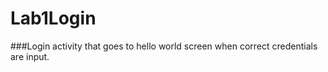 # Lab1Login

###Login activity that goes to hello world screen when correct credentials are input. 

